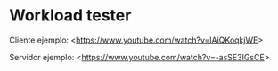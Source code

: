 # Workload tester

Cliente ejemplo:
<<https://www.youtube.com/watch?v=lAiQKoqkjWE>>

Servidor ejemplo:
<<https://www.youtube.com/watch?v=-asSE3IGsCE>>
